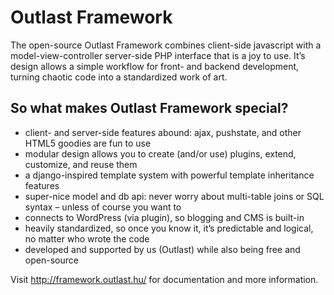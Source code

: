 Outlast Framework
=================

The open-source Outlast Framework combines client-side javascript with a model-view-controller server-side PHP interface that is a joy to use. It’s design allows a simple workflow for front- and backend development, turning chaotic code into a standardized work of art.

So what makes Outlast Framework special?
----------------------------------------
 - client- and server-side features abound: ajax, pushstate, and other HTML5 goodies are fun to use
 - modular design allows you to create (and/or use) plugins, extend, customize, and reuse them
 - a django-inspired template system with powerful template inheritance features
 - super-nice model and db api: never worry about multi-table joins or SQL syntax – unless of course you want to
 - connects to WordPress (via plugin), so blogging and CMS is built-in
 - heavily standardized, so once you know it, it’s predictable and logical, no matter who wrote the code
 - developed and supported by us (Outlast) while also being free and open-source

Visit http://framework.outlast.hu/ for documentation and more information.
